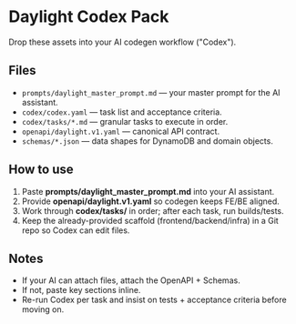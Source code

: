 # Daylight Codex Pack

Drop these assets into your AI codegen workflow ("Codex").

## Files
- `prompts/daylight_master_prompt.md` — your master prompt for the AI assistant.
- `codex/codex.yaml` — task list and acceptance criteria.
- `codex/tasks/*.md` — granular tasks to execute in order.
- `openapi/daylight.v1.yaml` — canonical API contract.
- `schemas/*.json` — data shapes for DynamoDB and domain objects.

## How to use
1. Paste **prompts/daylight_master_prompt.md** into your AI assistant.
2. Provide **openapi/daylight.v1.yaml** so codegen keeps FE/BE aligned.
3. Work through **codex/tasks/** in order; after each task, run builds/tests.
4. Keep the already-provided scaffold (frontend/backend/infra) in a Git repo so Codex can edit files.

## Notes
- If your AI can attach files, attach the OpenAPI + Schemas.
- If not, paste key sections inline.
- Re-run Codex per task and insist on tests + acceptance criteria before moving on.
